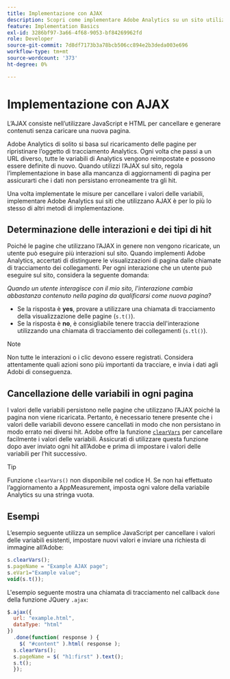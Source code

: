 ```yaml
---
title: Implementazione con AJAX
description: Scopri come implementare Adobe Analytics su un sito utilizzando l’AJAX.
feature: Implementation Basics
exl-id: 3286bf97-3a66-4f68-9053-bf84269962fd
role: Developer
source-git-commit: 7d8df7173b3a78bcb506cc894e2b3deda003e696
workflow-type: tm+mt
source-wordcount: '373'
ht-degree: 0%

---
```


# Implementazione con AJAX

L’AJAX consiste nell’utilizzare JavaScript e HTML per cancellare e generare contenuti senza caricare una nuova pagina.

Adobe Analytics di solito si basa sul ricaricamento delle pagine per ripristinare l’oggetto di tracciamento Analytics. Ogni volta che passi a un URL diverso, tutte le variabili di Analytics vengono reimpostate e possono essere definite di nuovo. Quando utilizzi l’AJAX sul sito, regola l’implementazione in base alla mancanza di aggiornamenti di pagina per assicurarti che i dati non persistano erroneamente tra gli hit.

Una volta implementate le misure per cancellare i valori delle variabili, implementare Adobe Analytics sui siti che utilizzano AJAX è per lo più lo stesso di altri metodi di implementazione.

## Determinazione delle interazioni e dei tipi di hit

Poiché le pagine che utilizzano l’AJAX in genere non vengono ricaricate, un utente può eseguire più interazioni sul sito. Quando implementi Adobe Analytics, accertati di distinguere le visualizzazioni di pagina dalle chiamate di tracciamento dei collegamenti. Per ogni interazione che un utente può eseguire sul sito, considera la seguente domanda:

*Quando un utente interagisce con il mio sito, l&#39;interazione cambia abbastanza contenuto nella pagina da qualificarsi come nuova pagina?*

* Se la risposta è **yes**, provare a utilizzare una chiamata di tracciamento della visualizzazione delle pagine (`s.t()`).
* Se la risposta è **no**, è consigliabile tenere traccia dell&#39;interazione utilizzando una chiamata di tracciamento dei collegamenti (`s.tl()`).

>[!NOTE]
>
>Non tutte le interazioni o i clic devono essere registrati. Considera attentamente quali azioni sono più importanti da tracciare, e invia i dati agli Adobi di conseguenza.

## Cancellazione delle variabili in ogni pagina

I valori delle variabili persistono nelle pagine che utilizzano l’AJAX poiché la pagina non viene ricaricata. Pertanto, è necessario tenere presente che i valori delle variabili devono essere cancellati in modo che non persistano in modo errato nei diversi hit. Adobe offre la funzione [`clearVars`](../vars/functions/clearvars.md) per cancellare facilmente i valori delle variabili. Assicurati di utilizzare questa funzione dopo aver inviato ogni hit all’Adobe e prima di impostare i valori delle variabili per l’hit successivo.

>[!TIP]
>
>Funzione `clearVars()` non disponibile nel codice H. Se non hai effettuato l’aggiornamento a AppMeasurement, imposta ogni valore della variabile Analytics su una stringa vuota.

## Esempi

L’esempio seguente utilizza un semplice JavaScript per cancellare i valori delle variabili esistenti, impostare nuovi valori e inviare una richiesta di immagine all’Adobe:

```js
s.clearVars();
s.pageName = "Example AJAX page";
s.eVar1="Example value";
void(s.t());
```

L&#39;esempio seguente mostra una chiamata di tracciamento nel callback `done` della funzione JQuery `.ajax`:

```js
$.ajax({
  url: "example.html",
  dataType: "html"
})
  .done(function( response ) {
    $( "#content" ).html( response );
  s.clearVars();
  s.pageName = $( "h1:first" ).text();
  s.t();
  });
```

